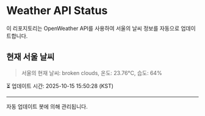 
# Weather API Status

이 리포지토리는 OpenWeather API를 사용하여 서울의 날씨 정보를 자동으로 업데이트합니다.

## 현재 서울 날씨
> 서울의 현재 날씨: broken clouds, 온도: 23.76°C, 습도: 64%

⏳ 업데이트 시간: 2025-10-15 15:50:28 (KST)

---
자동 업데이트 봇에 의해 관리됩니다.
